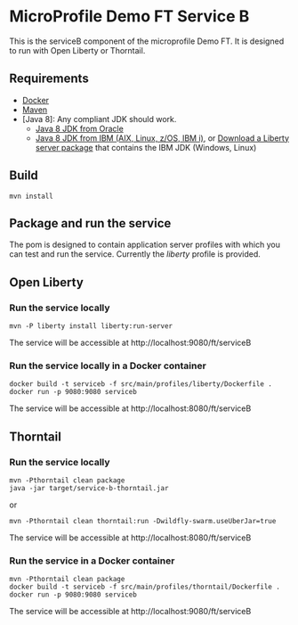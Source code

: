 # MicroProfile Demo FT Service B
This is the serviceB component of the microprofile Demo FT.
It is designed to run with Open Liberty or Thorntail.

## Requirements
* [Docker](https://www.docker.com/)
* [Maven](https://maven.apache.org/install.html)
* [Java 8]: Any compliant JDK should work.
  * [Java 8 JDK from Oracle](http://www.oracle.com/technetwork/java/javase/downloads/index.html)
  * [Java 8 JDK from IBM (AIX, Linux, z/OS, IBM i)](http://www.ibm.com/developerworks/java/jdk/),
    or [Download a Liberty server package](https://developer.ibm.com/assets/wasdev/#filter/assetTypeFilters=PRODUCT)
    that contains the IBM JDK (Windows, Linux)

## Build

    mvn install

## Package and run the service

The pom is designed to contain application server profiles with which you can test and run the service. Currently the *liberty* profile is provided.

## Open Liberty

### Run the service locally

    mvn -P liberty install liberty:run-server

The service will be accessible at http://localhost:9080/ft/serviceB

### Run the service locally in a Docker container

    docker build -t serviceb -f src/main/profiles/liberty/Dockerfile .
    docker run -p 9080:9080 serviceb

The service will be accessible at http://localhost:8080/ft/serviceB

## Thorntail

### Run the service locally

    mvn -Pthorntail clean package 
    java -jar target/service-b-thorntail.jar
    
or    
    
    mvn -Pthorntail clean thorntail:run -Dwildfly-swarm.useUberJar=true

The service will be accessible at http://localhost:8080/ft/serviceB

### Run the service in a Docker container

    mvn -Pthorntail clean package 
    docker build -t serviceb -f src/main/profiles/thorntail/Dockerfile .
    docker run -p 9080:9080 serviceb

The service will be accessible at http://localhost:9080/ft/serviceB
